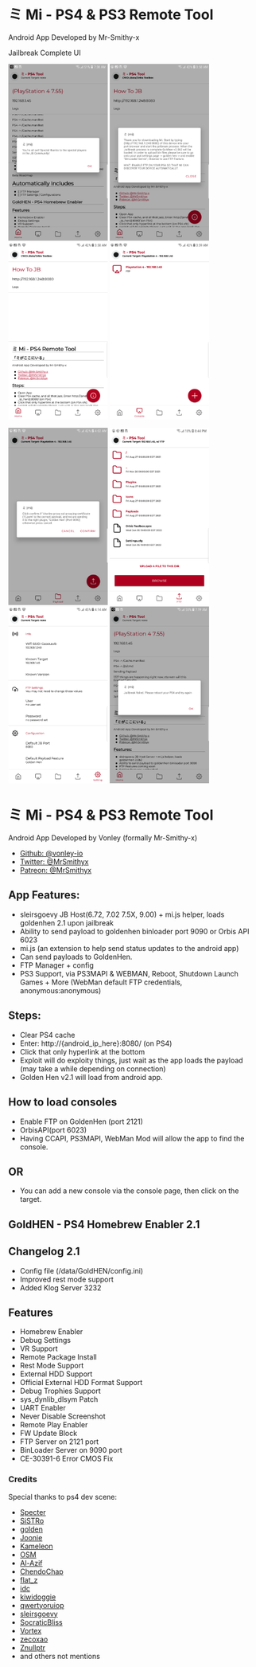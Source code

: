 # ミ Mi - PS4 & PS3 Remote Tool　

Android App Developed by Mr-Smithy-x

Jailbreak Complete UI
<p float="left">
  <img src="/success.png" width="200" />
  <img src="/instructions.png" width="200" /> 
  <img src="/home.png" width="200" /> 
  <img src="/console.png" width="200" />
</p>
<p float="left">
  <img src="/payload.png" width="200" />
  <img src="/ftp.png" width="200" />
  <img src="/setting.png" width="200" />
  <img src="/failed.png" width="200" />
</p>

# ミ Mi - PS4 & PS3 Remote Tool　
Android App Developed by Vonley (formally Mr-Smithy-x)

- [Github:  @vonley-io](https://github.com/Mr-Smithy-x)
- [Twitter: @MrSmithyx](https://twitter.com/MrSmithyx)
- [Patreon: @MrSmithyx](https://patreon.com/MrSmithyx)

## App Features:
- sleirsgoevy JB Host(6.72, 7.02 7.5X, 9.00) + mi.js helper, loads goldenhen 2.1 upon jailbreak
- Ability to send payload to goldenhen binloader port 9090 or Orbis API 6023
- mi.js (an extension to help send status updates to the android app)
- Can send payloads to GoldenHen.
- FTP Manager + config
- PS3 Support, via PS3MAPI & WEBMAN, Reboot, Shutdown Launch Games + More (WebMan default FTP credentials, anonymous:anonymous)

## Steps:
- Clear PS4 cache
- Enter: http://{android_ip_here}:8080/ (on PS4)
- Click that only hyperlink at the bottom
- Exploit will do exploity things, just wait as the app loads the payload (may take a while depending on connection)
- Golden Hen v2.1 will load from android app.

## How to load consoles
- Enable FTP on GoldenHen (port 2121)
- OrbisAPI(port 6023)
- Having CCAPI, PS3MAPI, WebMan Mod will allow the app to find the console.
## OR
- You can add a new console via the console page, then click on the target.


## GoldHEN - PS4 Homebrew Enabler 2.1

## Changelog 2.1
- Config file (/data/GoldHEN/config.ini)
- Improved rest mode support
- Added Klog Server 3232

## Features
- Homebrew Enabler
- Debug Settings
- VR Support
- Remote Package Install
- Rest Mode Support
- External HDD Support
- Official External HDD Format Support
- Debug Trophies Support
- sys_dynlib_dlsym Patch
- UART Enabler
- Never Disable Screenshot
- Remote Play Enabler
- FW Update Block
- FTP Server on 2121 port
- BinLoader Server on 9090 port
- CE-30391-6 Error CMOS Fix

### Credits

Special thanks to ps4 dev scene:
- [Specter](https://github.com/Cryptogenic)
- [SiSTRo](https://github.com/SiSTR0)
- [golden](https://github.com/jogolden)
- [Joonie](https://github.com/Joonie86)
- [Kameleon](https://github.com/KameleonReloaded)
- [OSM](https://github.com/OSM-Made)
- [Al-Azif](https://github.com/Al-Azif)
- [ChendoChap](https://github.com/ChendoChap)
- [flat_z](https://github.com/flatz)
- [idc](https://github.com/idc)
- [kiwidoggie](https://github.com/kiwidoggie)
- [qwertyoruiop](https://twitter.com/qwertyoruiopz)
- [sleirsgoevy](https://github.com/sleirsgoevy)
- [SocraticBliss](https://github.com/SocraticBliss)
- [Vortex](https://github.com/xvortex)
- [zecoxao](https://twitter.com/notzecoxao)
- [Znullptr](https://github.com/dmiller423)
-  and others not mentions
